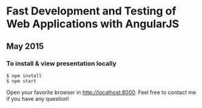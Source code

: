 # Fast Development and Testing of Web Applications with AngularJS
## May 2015

### To install & view presentation locally

	$ npm install
	$ npm start

Open your favorite browser in [http://localhost:8000](http://localhost:8000). 
Feel free to contact me if you have any question!